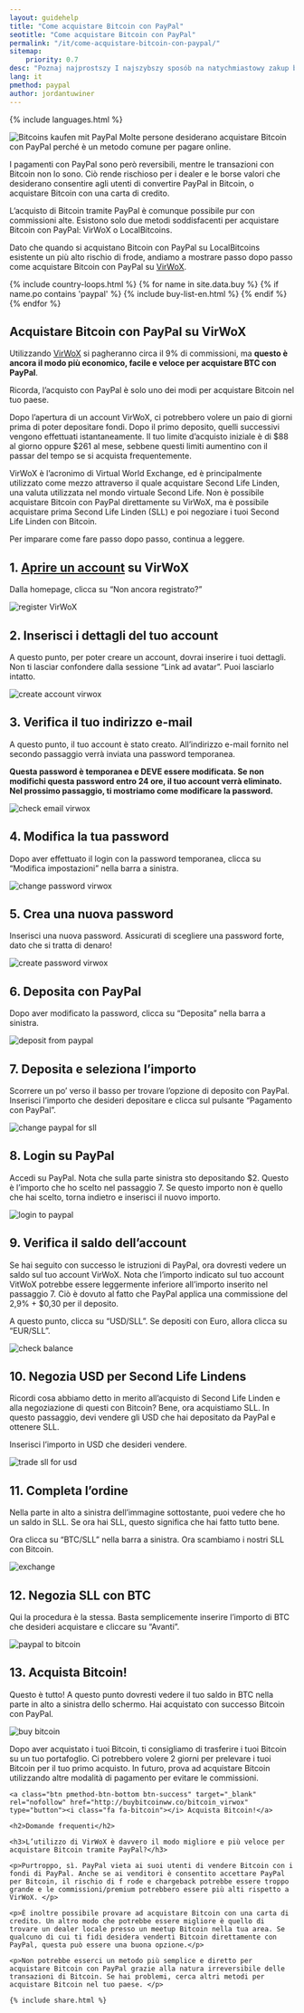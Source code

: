 ```yaml
---
layout: guidehelp
title: "Come acquistare Bitcoin con PayPal"
seotitle: "Come acquistare Bitcoin con PayPal"
permalink: "/it/come-acquistare-bitcoin-con-paypal/"
sitemap:
    priority: 0.7
desc: "Poznaj najprostszy I najszybszy sposób na natychmiastowy zakup bitcoinów z PayPal. Ten przewodnik krok po kroku wyjaśni Ci wszystko, co musisz o tym wiedzieć."  
lang: it
pmethod: paypal
author: jordantuwiner
---
```

<div class="col-sm-12">

{% include languages.html %}

<p><img class="img-responsive halfimg-right" alt="Bitcoins kaufen mit PayPal" src="/img/icons/sepa.png"> Molte persone desiderano acquistare Bitcoin con PayPal perché è un metodo comune per pagare online. </p>

<p>I pagamenti con PayPal sono però reversibili, mentre le transazioni con Bitcoin non lo sono. Ciò rende rischioso per i dealer e le borse valori che desiderano consentire agli utenti di convertire PayPal in Bitcoin, o acquistare Bitcoin con una carta di credito.</p>

<p>L’acquisto di Bitcoin tramite PayPal è comunque possibile pur con commissioni alte. Esistono solo due metodi soddisfacenti per acquistare Bitcoin con PayPal: VirWoX o LocalBitcoins. </p>
 
<p>Dato che quando si acquistano Bitcoin con PayPal su LocalBitcoins esistente un più alto rischio di frode, andiamo a mostrare passo dopo passo come acquistare Bitcoin con PayPal su <a href="http://buybitcoinww.co/bitcoin_virwox" rel="nofollow" target="_blank">VirWoX</a>.</p>

</div>

<div class="col-sm-12">
	{% include country-loops.html %}
	{% for name in site.data.buy %}
	{% if name.po contains 'paypal' %}
	{% include buy-list-en.html %}
	{% endif %}
	{% endfor %}
</div>

<div class="col-sm-12 small-large-break">
</div>


<div class="col-xs-12">
<h2 class="pp-header">Acquistare Bitcoin con PayPal su VirWoX</h2>

<p>Utilizzando <a href="http://buybitcoinww.co/bitcoin_virwox" rel="nofollow" target="_blank">VirWoX</a> si pagheranno circa il 9% di commissioni, ma <b>questo è ancora il modo più economico, facile e veloce per acquistare BTC con PayPal</b>. </p> 

<p>Ricorda, l’acquisto con PayPal è solo uno dei modi per acquistare Bitcoin nel tuo paese. </p>

<p>Dopo l’apertura di un account VirWoX, ci potrebbero volere un paio di giorni prima di poter depositare fondi. Dopo il primo deposito, quelli successivi vengono effettuati istantaneamente. Il tuo limite d’acquisto iniziale è di $88 al giorno oppure $261 al mese, sebbene questi limiti aumentino con il passar del tempo se si acquista frequentemente. </p>

<p>VirWoX è l’acronimo di Virtual World Exchange, ed è principalmente utilizzato come mezzo attraverso il quale acquistare Second Life Linden, una valuta utilizzata nel mondo virtuale Second Life. Non è possibile acquistare Bitcoin con PayPal direttamente su VirWoX, ma è possibile acquistare prima Second Life Linden (SLL) e poi negoziare i tuoi Second Life Linden con Bitcoin.</p>

<p>Per imparare come fare passo dopo passo, continua a leggere. </p>

<h2>1. <a href="http://buybitcoinww.co/bitcoin_virwox" rel="nofollow" target="_blank">Aprire un account</a> su VirWoX</h2> 

<p>Dalla homepage, clicca su “Non ancora registrato?”</p> 

<p><img src="/img/paypaltobtc/1.png" alt="register VirWoX" class="img-responsive kb-helper" /></p> 

<h2 id="enter-the-details-for-your-account">2. Inserisci i dettagli del tuo account</h2> 

<p>A questo punto, per poter creare un account, dovrai inserire i tuoi dettagli. Non ti lasciar confondere dalla sessione “Link ad avatar”. Puoi lasciarlo intatto. </p> 

<p><img src="/img/paypaltobtc/2.png" alt="create account virwox" class="img-responsive kb-helper" /></p> 

<h2 id="check-your-email">3. Verifica il tuo indirizzo e-mail</h2> 

<p>A questo punto, il tuo account è stato creato. All’indirizzo e-mail fornito nel secondo passaggio verrà inviata una password temporanea. </p> 

<p><strong>Questa password è temporanea e DEVE essere modificata. Se non modifichi questa password entro 24 ore, il tuo account verrà eliminato. Nel prossimo passaggio, ti mostriamo come modificare la password.</strong></p> 

<p><img src="/img/paypaltobtc/3.png" alt="check email virwox" class="img-responsive kb-helper" /></p> 

<h2 id="change-your-password">4. Modifica la tua password</h2> 

<p>Dopo aver effettuato il login con la password temporanea, clicca su “Modifica impostazioni” nella barra a sinistra. </p> 

<p><img src="/img/paypaltobtc/4.png" alt="change password virwox" class="img-responsive kb-helper" /></p> 

<h2 id="create-a-new-password">5. Crea una nuova password</h2> 

<p>Inserisci una nuova password. Assicurati di scegliere una password forte, dato che si tratta di denaro! </p> 

<p><img src="/img/paypaltobtc/5.png" alt="create password virwox" class="img-responsive kb-helper" /></p> 

<h2 id="deposit-from-paypal">6. Deposita con PayPal</h2> 

<p>Dopo aver modificato la password, clicca su “Deposita” nella barra a sinistra. </p> 

<p><img src="/img/paypaltobtc/6.png" alt="deposit from paypal" class="img-responsive kb-helper" /></p> 

<h2 id="deposit-and-select-amount">7. Deposita e seleziona l’importo</h2> 

<p>Scorrere un po’ verso il basso per trovare l’opzione di deposito con PayPal. Inserisci l’importo che desideri depositare e clicca sul pulsante “Pagamento con PayPal”. </p> 

<p><img src="/img/paypaltobtc/7.png" alt="change paypal for sll" class="img-responsive kb-helper" /></p> 

<h2 id="login-to-paypal">8. Login su PayPal</h2> 

<p>Accedi su PayPal. Nota che sulla parte sinistra sto depositando $2. Questo è l’importo che ho scelto nel passaggio 7. Se questo importo non è quello che hai scelto, torna indietro e inserisci il nuovo importo. </p> 

<p><img src="/img/paypaltobtc/8.png" alt="login to paypal" class="img-responsive kb-helper" /></p> 

<h2 id="verify-acccount-balance">9. Verifica il saldo dell’account</h2> 

<p>Se hai seguito con successo le istruzioni di PayPal, ora dovresti vedere un saldo sul tuo account VirWoX. Nota che l’importo indicato sul tuo account VitWoX potrebbe essere leggermente inferiore all’importo inserito nel passaggio 7. Ciò è dovuto al fatto che PayPal applica una commissione del 2,9% + $0,30 per il deposito. </p> 

<p>A questo punto, clicca su “USD/SLL”. Se depositi con Euro, allora clicca su “EUR/SLL”. </p> 

<p><img src="/img/paypaltobtc/9.png" alt="check balance" class="img-responsive kb-helper" /></p> 

<h2 id="trade-usd-for-second-life-lindens">10. Negozia USD per Second Life Lindens</h2> 

<p>Ricordi cosa abbiamo detto in merito all’acquisto di Second Life Linden e alla negoziazione di questi con Bitcoin? Bene, ora acquistiamo SLL. In questo passaggio, devi vendere gli USD che hai depositato da PayPal e ottenere SLL. </p> 

<p>Inserisci l’importo in USD che desideri vendere. </p> 

<p><img src="/img/paypaltobtc/10.png" alt="trade sll for usd" class="img-responsive kb-helper" /></p> 

<h2 id="complete-order">11. Completa l’ordine</h2> 

<p>Nella parte in alto a sinistra dell’immagine sottostante, puoi vedere che ho un saldo in SLL. Se ora hai SLL, questo significa che hai fatto tutto bene.  </p> 

<p>Ora clicca su “BTC/SLL” nella barra a sinistra. Ora scambiamo i nostri SLL con Bitcoin. </p> 

<p><img src="/img/paypaltobtc/11.png" alt="exchange" class="img-responsive kb-helper" /></p> 

<h2 id="trade-sll-for-btc">12. Negozia SLL con BTC</h2> 

<p>Qui la procedura è la stessa. Basta semplicemente inserire l’importo di BTC che desideri acquistare e cliccare su “Avanti”. </p> 

<p><img src="/img/paypaltobtc/12.png" alt="paypal to bitcoin" class="img-responsive kb-helper" /></p> 

<h2 id="buy-bitcoin">13. Acquista Bitcoin!</h2> 

<p>Questo è tutto! A questo punto dovresti vedere il tuo saldo in BTC nella parte in alto a sinistra dello schermo. Hai acquistato con successo Bitcoin con PayPal. </p> 

<p><img src="/img/paypaltobtc/13.png" alt="buy bitcoin" class="img-responsive kb-helper" /></p> 

<p>Dopo aver acquistato i tuoi Bitcoin, ti consigliamo di trasferire i tuoi Bitcoin su un tuo portafoglio. Ci potrebbero volere 2 giorni per prelevare i tuoi Bitcoin per il tuo primo acquisto. In futuro, prova ad acquistare Bitcoin utilizzando altre modalità di pagamento per evitare le commissioni. </p> 
	
	<a class="btn pmethod-btn-bottom btn-success" target="_blank" rel="nofollow" href="http://buybitcoinww.co/bitcoin_virwox" type="button"><i class="fa fa-bitcoin"></i> Acquista Bitcoin!</a>
	
	<h2>Domande frequenti</h2>
	
	<h3>L’utilizzo di VirWoX è davvero il modo migliore e più veloce per acquistare Bitcoin tramite PayPal?</h3>
	
	<p>Purtroppo, sì. PayPal vieta ai suoi utenti di vendere Bitcoin con i fondi di PayPal. Anche se ai venditori è consentito accettare PayPal per Bitcoin, il rischio di f rode e chargeback potrebbe essere troppo grande e le commissioni/premium potrebbero essere più alti rispetto a VirWoX. </p>
	
	<p>È inoltre possibile provare ad acquistare Bitcoin con una carta di credito. Un altro modo che potrebbe essere migliore è quello di trovare un dealer locale presso un meetup Bitcoin nella tua area. Se qualcuno di cui ti fidi desidera venderti Bitcoin direttamente con PayPal, questa può essere una buona opzione.</p>
	
	<p>Non potrebbe esserci un metodo più semplice e diretto per acquistare Bitcoin con PayPal grazie alla natura irreversibile delle transazioni di Bitcoin. Se hai problemi, cerca altri metodi per acquistare Bitcoin nel tuo paese. </p>
	
	{% include share.html %}
</div>